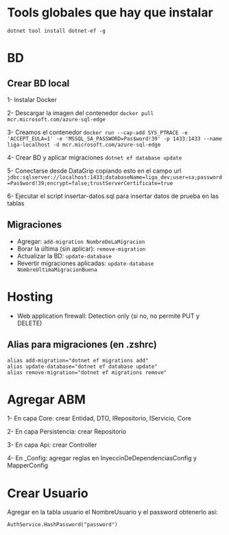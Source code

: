 # Tools globales que hay que instalar

```
dotnet tool install dotnet-ef -g
```

# BD

## Crear BD local

1- Instalar Docker

2- Descargar la imagen del contenedor
`docker pull mcr.microsoft.com/azure-sql-edge`

3- Creamos el contenedor
`docker run --cap-add SYS_PTRACE -e 'ACCEPT_EULA=1' -e 'MSSQL_SA_PASSWORD=Pas$word!39' -p 1433:1433 --name liga-localhost -d mcr.microsoft.com/azure-sql-edge`

4- Crear BD y aplicar migraciones
`dotnet ef database update`

5- Conectarse desde DataGrip copiando esto en el campo url
`jdbc:sqlserver://localhost:1433;databaseName=liga_dev;user=sa;password=Pas$word!39;encrypt=false;trustServerCertificate=true`

6- Ejecutar el script insertar-datos.sql para insertar datos de prueba en las tablas

## Migraciones

- Agregar: `add-migration NombreDeLaMigracion`
- Borar la última (sin aplicar): `remove-migration`
- Actualizar la BD: `update-database`
- Revertir migraciones aplicadas: `update-database NombreUltimaMigracionBuena`

# Hosting

- Web application firewall: Detection only (si no, no permite PUT y DELETE)

## Alias para migraciones (en .zshrc)

```
alias add-migration="dotnet ef migrations add"
alias update-database="dotnet ef database update"
alias remove-migration="dotnet ef migrations remove"
```

# Agregar ABM

1- En capa Core: crear Entidad, DTO, IRepositorio, IServicio, Core

2- En capa Persistencia: crear Repositorio

3- En capa Api: crear Controller

4- En \_Config: agregar reglas en InyeccinDeDependenciasConfig y MapperConfig


# Crear Usuario
Agregar en la tabla usuario el NombreUsuario y el password obtenerlo así:
```
AuthService.HashPassword("password")
```